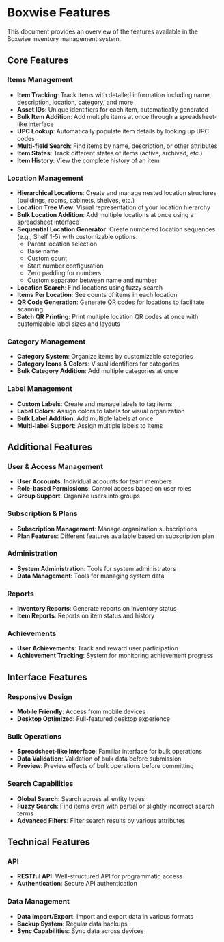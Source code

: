# Boxwise Features

This document provides an overview of the features available in the Boxwise inventory management system.

## Core Features

### Items Management
- **Item Tracking**: Track items with detailed information including name, description, location, category, and more
- **Asset IDs**: Unique identifiers for each item, automatically generated
- **Bulk Item Addition**: Add multiple items at once through a spreadsheet-like interface
- **UPC Lookup**: Automatically populate item details by looking up UPC codes
- **Multi-field Search**: Find items by name, description, or other attributes
- **Item States**: Track different states of items (active, archived, etc.)
- **Item History**: View the complete history of an item

### Location Management
- **Hierarchical Locations**: Create and manage nested location structures (buildings, rooms, cabinets, shelves, etc.)
- **Location Tree View**: Visual representation of your location hierarchy
- **Bulk Location Addition**: Add multiple locations at once using a spreadsheet interface
- **Sequential Location Generator**: Create numbered location sequences (e.g., Shelf 1-5) with customizable options:
  - Parent location selection
  - Base name
  - Custom count
  - Start number configuration
  - Zero padding for numbers
  - Custom separator between name and number
- **Location Search**: Find locations using fuzzy search
- **Items Per Location**: See counts of items in each location
- **QR Code Generation**: Generate QR codes for locations to facilitate scanning
- **Batch QR Printing**: Print multiple location QR codes at once with customizable label sizes and layouts

### Category Management
- **Category System**: Organize items by customizable categories
- **Category Icons & Colors**: Visual identifiers for categories
- **Bulk Category Addition**: Add multiple categories at once

### Label Management
- **Custom Labels**: Create and manage labels to tag items
- **Label Colors**: Assign colors to labels for visual organization
- **Bulk Label Addition**: Add multiple labels at once
- **Multi-label Support**: Assign multiple labels to items

## Additional Features

### User & Access Management
- **User Accounts**: Individual accounts for team members
- **Role-based Permissions**: Control access based on user roles
- **Group Support**: Organize users into groups

### Subscription & Plans
- **Subscription Management**: Manage organization subscriptions
- **Plan Features**: Different features available based on subscription plan

### Administration
- **System Administration**: Tools for system administrators
- **Data Management**: Tools for managing system data

### Reports
- **Inventory Reports**: Generate reports on inventory status
- **Item Reports**: Reports on item status and history

### Achievements
- **User Achievements**: Track and reward user participation
- **Achievement Tracking**: System for monitoring achievement progress

## Interface Features

### Responsive Design
- **Mobile Friendly**: Access from mobile devices
- **Desktop Optimized**: Full-featured desktop experience

### Bulk Operations
- **Spreadsheet-like Interface**: Familiar interface for bulk operations
- **Data Validation**: Validation of bulk data before submission
- **Preview**: Preview effects of bulk operations before committing

### Search Capabilities
- **Global Search**: Search across all entity types
- **Fuzzy Search**: Find items even with partial or slightly incorrect search terms
- **Advanced Filters**: Filter search results by various attributes

## Technical Features

### API
- **RESTful API**: Well-structured API for programmatic access
- **Authentication**: Secure API authentication

### Data Management
- **Data Import/Export**: Import and export data in various formats
- **Backup System**: Regular data backups
- **Sync Capabilities**: Sync data across devices
